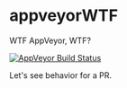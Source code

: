 # appveyorWTF
WTF AppVeyor, WTF?

[![AppVeyor Build Status](https://ci.appveyor.com/api/projects/status/github/jennybc/appveyorWTF?branch=master&svg=true)](https://ci.appveyor.com/project/jennybc/appveyorWTF)

Let's see behavior for a PR.
